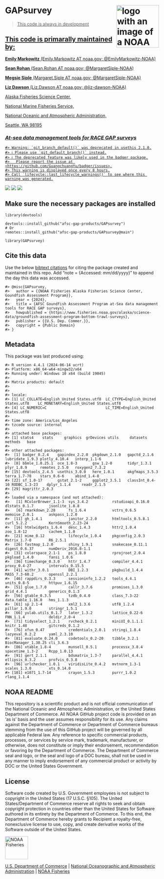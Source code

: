 <!-- README.md is generated from README.Rmd. Please edit that file -->

# GAPsurvey <a href={https://afsc-gap-products.github.io/GAPsurvey}><img src="man/figures/logo.png" align="right" width=139 height=139 alt="logo with an image of a NOAA Fisheries report" />

> This code is always in development

## This code is primarally maintained by:

**Emily Markowitz** (Emily.Markowitz AT noaa.gov; @EmilyMarkowitz-NOAA)

**Sean Rohan** (Sean.Rohan AT noaa.gov; @MargaretSiple-NOAA)

**Megsie Siple** (Margaret.Siple AT noaa.gov; @MargaretSiple-NOAA)

**Liz Dawson** (Liz.Dawson AT noaa.gov; @liz-dawson-NOAA)

Alaska Fisheries Science Center,

National Marine Fisheries Service,

National Oceanic and Atmospheric Administration,

Seattle, WA 98195

### *At-sea data management tools for RACE GAP surveys*

    #> Warning: `git_branch_default()` was deprecated in usethis 2.1.0.
    #> ℹ Please use `git_default_branch()` instead.
    #> ℹ The deprecated feature was likely used in the badger package.
    #>   Please report the issue at <https://github.com/GuangchuangYu/badger/issues>.
    #> This warning is displayed once every 8 hours.
    #> Call `lifecycle::last_lifecycle_warnings()` to see where this warning was generated.

[![](https://img.shields.io/badge/devel%20version-2024.04.05-blue.svg)](https://github.com/afsc-gap-products/GAPsurvey)
[![](https://img.shields.io/badge/lifecycle-maturing-blue.svg)](https://lifecycle.r-lib.org/articles/stages.html#maturing)
[![](https://img.shields.io/github/last-commit/afsc-gap-products/GAPsurvey.svg)](https://github.com/afsc-gap-products/GAPsurvey/commits/main)

## Make sure the necessary packages are installed

    library(devtools)

    devtools::install_github("afsc-gap-products/GAPsurvey")
    # Or
    remotes::install_github("afsc-gap-products/GAPsurvey@main")

    library(GAPsurvey)

## Cite this data

Use the below [bibtext
citations](%22https://afsc-gap-products.github.io/GAPsurvey/blob/main/code/CITATION.bib%22)
for citing the package created and maintained in this repo. Add “note =
{Accessed: mm/dd/yyyy}” to append the day this data was accessed.

    #> @misc{GAPsurvey,
    #>   author = {{NOAA Fisheries Alaska Fisheries Science Center, Goundfish Assessment Program}},
    #>   year = {2024},
    #>   title = {AFSC Goundfish Assessment Program at-Sea data management tools for RACE GAP surveys},
    #>   howpublished = {https://www.fisheries.noaa.gov/alaska/science-data/groundfish-assessment-program-bottom-trawl-surveys},
    #>   publisher = {{U.S. Dep. Commer.}},
    #>   copyright = {Public Domain}
    #> }

## Metadata

This package was last produced using:

    #> R version 4.4.1 (2024-06-14 ucrt)
    #> Platform: x86_64-w64-mingw32/x64
    #> Running under: Windows 10 x64 (build 19045)
    #> 
    #> Matrix products: default
    #> 
    #> 
    #> locale:
    #> [1] LC_COLLATE=English_United States.utf8  LC_CTYPE=English_United States.utf8    LC_MONETARY=English_United States.utf8
    #> [4] LC_NUMERIC=C                           LC_TIME=English_United States.utf8    
    #> 
    #> time zone: America/Los_Angeles
    #> tzcode source: internal
    #> 
    #> attached base packages:
    #> [1] stats4    stats     graphics  grDevices utils     datasets  methods   base     
    #> 
    #> other attached packages:
    #>  [1] badger_0.2.4    gapindex_2.2.0  pkgdown_2.1.0   gapctd_2.1.6    lubridate_1.9.3 plotly_4.10.4   interp_1.1-6   
    #>  [8] bbmle_1.0.25.1  oce_1.8-3       gsw_1.2-0       tidyr_1.3.1     plyr_1.8.9      remotes_2.5.0   roxygen2_7.3.2 
    #> [15] devtools_2.4.5  usethis_3.0.0   here_1.0.1      akgfmaps_3.5.3  terra_1.7-78    stars_0.6-6     abind_1.4-8    
    #> [22] sf_1.0-17       gstat_2.1-2     ggplot2_3.5.1   classInt_0.4-10 RODBC_1.3-23    dplyr_1.1.4     readr_2.1.5    
    #> [29] magrittr_2.0.3 
    #> 
    #> loaded via a namespace (and not attached):
    #>   [1] RColorBrewer_1.1-3  sys_3.4.2           rstudioapi_0.16.0   dlstats_0.1.7       jsonlite_1.8.8     
    #>   [6] rmarkdown_2.28      fs_1.6.4            vctrs_0.6.5         memoise_2.0.1       askpass_1.2.0      
    #>  [11] gh_1.4.1            janitor_2.2.0       htmltools_0.5.8.1   curl_5.2.2          KernSmooth_2.23-24 
    #>  [16] htmlwidgets_1.6.4   desc_1.4.3          httr2_1.0.4         zoo_1.8-12          cachem_1.1.0       
    #>  [21] mime_0.12           lifecycle_1.0.4     pkgconfig_2.0.3     Matrix_1.7-0        R6_2.5.1           
    #>  [26] fastmap_1.2.0       shiny_1.9.1         snakecase_0.11.1    digest_0.6.37       numDeriv_2016.8-1.1
    #>  [31] colorspace_2.1-1    ps_1.8.0            rprojroot_2.0.4     pkgload_1.4.0       fansi_1.0.6        
    #>  [36] timechange_0.3.0    httr_1.4.7          compiler_4.4.1      proxy_0.4-27        intervals_0.15.5   
    #>  [41] withr_3.0.1         DBI_1.2.3           pkgbuild_1.4.4      MASS_7.3-60.2       openssl_2.2.1      
    #>  [46] rappdirs_0.3.3      sessioninfo_1.2.2   tools_4.4.1         units_0.8-5         httpuv_1.6.15      
    #>  [51] glue_1.7.0          callr_3.7.6         promises_1.3.0      grid_4.4.1          generics_0.1.3     
    #>  [56] gtable_0.3.5        tzdb_0.4.0          class_7.3-22        data.table_1.16.0   hms_1.1.3          
    #>  [61] sp_2.1-4            xml2_1.3.6          utf8_1.2.4          pillar_1.9.0        stringr_1.5.1      
    #>  [66] yulab.utils_0.1.7   later_1.3.2         lattice_0.22-6      FNN_1.1.4           deldir_2.0-4       
    #>  [71] tidyselect_1.2.1    rvcheck_0.2.1       miniUI_0.1.1.1      knitr_1.48          gitcreds_0.1.2     
    #>  [76] xfun_0.47           credentials_2.0.1   stringi_1.8.4       lazyeval_0.2.2      yaml_2.3.10        
    #>  [81] evaluate_0.24.0     codetools_0.2-20    tibble_3.2.1        BiocManager_1.30.25 cli_3.6.3          
    #>  [86] xtable_1.8-4        munsell_0.5.1       processx_3.8.4      spacetime_1.3-2     Rcpp_1.0.13        
    #>  [91] gert_2.1.1          bdsmatrix_1.3-7     parallel_4.4.1      ellipsis_0.3.2      profvis_0.3.8      
    #>  [96] urlchecker_1.0.1    viridisLite_0.4.2   mvtnorm_1.3-1       scales_1.3.0        xts_0.14.0         
    #> [101] e1071_1.7-14        crayon_1.5.3        purrr_1.0.2         rlang_1.1.4

## NOAA README

This repository is a scientific product and is not official
communication of the National Oceanic and Atmospheric Administration, or
the United States Department of Commerce. All NOAA GitHub project code
is provided on an ‘as is’ basis and the user assumes responsibility for
its use. Any claims against the Department of Commerce or Department of
Commerce bureaus stemming from the use of this GitHub project will be
governed by all applicable Federal law. Any reference to specific
commercial products, processes, or services by service mark, trademark,
manufacturer, or otherwise, does not constitute or imply their
endorsement, recommendation or favoring by the Department of Commerce.
The Department of Commerce seal and logo, or the seal and logo of a DOC
bureau, shall not be used in any manner to imply endorsement of any
commercial product or activity by DOC or the United States Government.

## License

Software code created by U.S. Government employees is not subject to
copyright in the United States (17 U.S.C. §105). The United
States/Department of Commerce reserve all rights to seek and obtain
copyright protection in countries other than the United States for
Software authored in its entirety by the Department of Commerce. To this
end, the Department of Commerce hereby grants to Recipient a
royalty-free, nonexclusive license to use, copy, and create derivative
works of the Software outside of the United States.

<img src="https://raw.githubusercontent.com/nmfs-general-modeling-tools/nmfspalette/main/man/figures/noaa-fisheries-rgb-2line-horizontal-small.png" height="75" alt="NOAA Fisheries">

[U.S. Department of Commerce](https://www.commerce.gov/) | [National
Oceanographic and Atmospheric Administration](https://www.noaa.gov) |
[NOAA Fisheries](https://www.fisheries.noaa.gov/)
